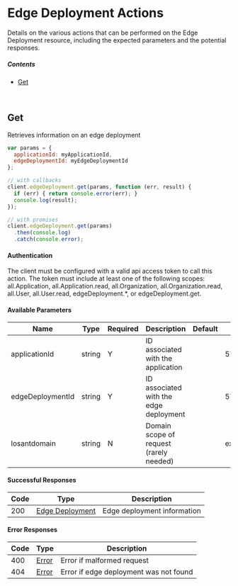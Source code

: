 # Edge Deployment Actions

Details on the various actions that can be performed on the
Edge Deployment resource, including the expected
parameters and the potential responses.

##### Contents

*   [Get](#get)

<br/>

## Get

Retrieves information on an edge deployment

```javascript
var params = {
  applicationId: myApplicationId,
  edgeDeploymentId: myEdgeDeploymentId
};

// with callbacks
client.edgeDeployment.get(params, function (err, result) {
  if (err) { return console.error(err); }
  console.log(result);
});

// with promises
client.edgeDeployment.get(params)
  .then(console.log)
  .catch(console.error);
```

#### Authentication
The client must be configured with a valid api access token to call this
action. The token must include at least one of the following scopes:
all.Application, all.Application.read, all.Organization, all.Organization.read, all.User, all.User.read, edgeDeployment.*, or edgeDeployment.get.

#### Available Parameters

| Name | Type | Required | Description | Default | Example |
| ---- | ---- | -------- | ----------- | ------- | ------- |
| applicationId | string | Y | ID associated with the application |  | 575ec8687ae143cd83dc4a97 |
| edgeDeploymentId | string | Y | ID associated with the edge deployment |  | 575ed78e7ae143cd83dc4aab |
| losantdomain | string | N | Domain scope of request (rarely needed) |  | example.com |

#### Successful Responses

| Code | Type | Description |
| ---- | ---- | ----------- |
| 200 | [Edge Deployment](../lib/schemas/edgeDeployment.json) | Edge deployment information |

#### Error Responses

| Code | Type | Description |
| ---- | ---- | ----------- |
| 400 | [Error](../lib/schemas/error.json) | Error if malformed request |
| 404 | [Error](../lib/schemas/error.json) | Error if edge deployment was not found |

